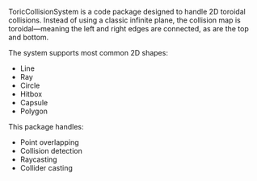 ToricCollisionSystem  is a code package designed to handle 2D toroidal collisions. Instead of using a classic infinite plane, the collision map is toroidal—meaning the left and right edges are connected, as are the top and bottom.

The system supports most common 2D shapes:
- Line
- Ray
- Circle
- Hitbox
- Capsule
- Polygon

This package handles:
- Point overlapping
- Collision detection
- Raycasting
- Collider casting

